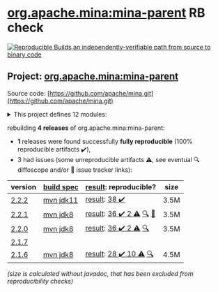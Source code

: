 [org.apache.mina:mina-parent](https://central.sonatype.com/artifact/org.apache.mina/mina-parent/2.2.2/versions) RB check
=======

[![Reproducible Builds](https://reproducible-builds.org/images/logos/rb.svg) an independently-verifiable path from source to binary code](https://reproducible-builds.org/)

## Project: [org.apache.mina:mina-parent](https://central.sonatype.com/artifact/org.apache.mina/mina-parent/2.2.2/versions)

Source code: [https://github.com/apache/mina.git](https://github.com/apache/mina.git)

<details><summary>This project defines 12 modules:</summary>

* [org.apache.mina:mina-core](https://central.sonatype.com/artifact/org.apache.mina/mina-core/2.2.2)
* [org.apache.mina:mina-example](https://central.sonatype.com/artifact/org.apache.mina/mina-example/2.2.2)
* [org.apache.mina:mina-filter-compression](https://central.sonatype.com/artifact/org.apache.mina/mina-filter-compression/2.2.2)
* [org.apache.mina:mina-http](https://central.sonatype.com/artifact/org.apache.mina/mina-http/2.2.2)
* [org.apache.mina:mina-integration-beans](https://central.sonatype.com/artifact/org.apache.mina/mina-integration-beans/2.2.2)
* [org.apache.mina:mina-integration-jmx](https://central.sonatype.com/artifact/org.apache.mina/mina-integration-jmx/2.2.2)
* [org.apache.mina:mina-integration-ognl](https://central.sonatype.com/artifact/org.apache.mina/mina-integration-ognl/2.2.2)
* [org.apache.mina:mina-integration-xbean](https://central.sonatype.com/artifact/org.apache.mina/mina-integration-xbean/2.2.2)
* [org.apache.mina:mina-legal](https://central.sonatype.com/artifact/org.apache.mina/mina-legal/2.2.2)
* [org.apache.mina:mina-parent](https://central.sonatype.com/artifact/org.apache.mina/mina-parent/2.2.2)
* [org.apache.mina:mina-statemachine](https://central.sonatype.com/artifact/org.apache.mina/mina-statemachine/2.2.2)
* [org.apache.mina:mina-transport-apr](https://central.sonatype.com/artifact/org.apache.mina/mina-transport-apr/2.2.2)
</details>

rebuilding **4 releases** of org.apache.mina:mina-parent:
- **1** releases were found successfully **fully reproducible** (100% reproducible artifacts :heavy_check_mark:),
- 3 had issues (some unreproducible artifacts :warning:, see eventual :mag: diffoscope and/or :memo: issue tracker links):

| version | [build spec](/BUILDSPEC.md) | [result](https://reproducible-builds.org/docs/jvm/): reproducible? | size |
| -- | --------- | ------ | -- |
| [2.2.2](https://central.sonatype.com/artifact/org.apache.mina/mina-parent/2.2.2/pom) | [mvn jdk11](mina-2.2.2.buildspec) | [result](mina-parent-2.2.2.buildinfo): [38 :heavy_check_mark: ](mina-parent-2.2.2.buildcompare) | 3.5M |
| [2.2.1](https://central.sonatype.com/artifact/org.apache.mina/mina-parent/2.2.1/pom) | [mvn jdk8](mina-2.2.1.buildspec) | [result](mina-parent-2.2.1.buildinfo): [36 :heavy_check_mark:  2 :warning:](mina-parent-2.2.1.buildcompare) [:mag:](mina-parent-2.2.1.diffoscope) [:memo:](https://github.com/apache/mina/pull/34) | 3.5M |
| [2.2.0](https://central.sonatype.com/artifact/org.apache.mina/mina-parent/2.2.0/pom) | [mvn jdk8](mina-2.2.0.buildspec) | [result](mina-parent-2.2.0.buildinfo): [36 :heavy_check_mark:  2 :warning:](mina-parent-2.2.0.buildcompare) [:mag:](mina-parent-2.2.0.diffoscope) | 3.5M |
| [2.1.7](https://central.sonatype.com/artifact/org.apache.mina/mina-parent/2.1.7/pom) | | | |
| [2.1.6](https://central.sonatype.com/artifact/org.apache.mina/mina-parent/2.1.6/pom) | [mvn jdk8](mina-2.1.6.buildspec) | [result](mina-parent-2.1.6.buildinfo): [28 :heavy_check_mark:  10 :warning:](mina-parent-2.1.6.buildcompare) [:mag:](mina-parent-2.1.6.diffoscope) | 4.5M |

<i>(size is calculated without javadoc, that has been excluded from reproducibility checks)</i>
